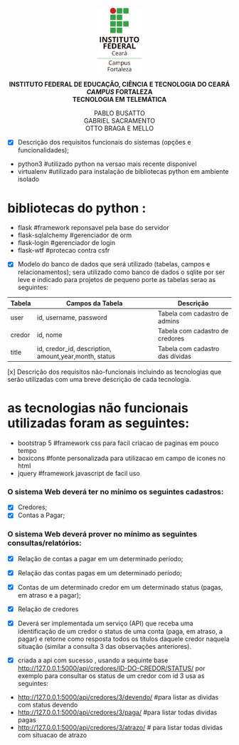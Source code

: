 <p align="center">
    <picture>
        <source media="(prefers-color-scheme: dark)" srcset="/img/ifce/logo-vertical-branca_media.png">
        <source media="(prefers-color-scheme: light)" srcset="/img/ifce/logo-vertical-colorida_media.png">
        <img alt="IFCE" width="100" src="/img/ifce/logo-vertical-colorida_media.png">
    </picture>
</p>

<p align="center"><b>INSTITUTO FEDERAL DE EDUCAÇÃO, CIÊNCIA E TECNOLOGIA DO CEARÁ</b><br>
<b><i>CAMPUS</i> FORTALEZA</b><br>
<b>TECNOLOGIA EM TELEMÁTICA</b></p>

<p align="center">PABLO BUSATTO<br>
GABRIEL SACRAMENTO<br>
OTTO BRAGA E MELLO</p>


- [x] Descrição dos requisitos funcionais do sistemas (opções e funcionalidades);

- python3    #utilizado python na versao mais recente disponivel
- virtualenv #utilizado para instalação de bibliotecas python em ambiente isolado

# bibliotecas do python :

- flask            #framework reponsavel pela base do servidor
- flask-sqlalchemy #gerenciador de orm
- flask-login      #gerenciador de login
- flask-wtf        #protecao contra csfr

- [x] Modelo do banco de dados que será utilizado (tabelas, campos e relacionamentos);
sera utilizado como banco de dados o sqlite por ser leve e indicado para projetos de pequeno porte
as tabelas serao as seguintes:

| Tabela | Campos da Tabela                        | Descrição                              |
|--------|-----------------------------------------|----------------------------------------|
| user   | id, username, password                  | Tabela com cadastro de admins           |
| credor | id, nome                                | Tabela com cadastro de credores         |
| title  | id, credor_id, description, amount,year,month, status | Tabela com cadastro das dívidas         |

[x] Descrição dos requisitos não-funcionais incluindo as tecnologias que serão utilizadas com uma breve descrição de cada tecnologia. 

# as tecnologias não funcionais  utilizadas foram as seguintes:
- bootstrap 5      #framework css para facil criacao de paginas em pouco tempo
-  boxicons         #fonte personalizada para utilizacao em campo de icones no html
-  jquery           #framework javascript de facil uso



### O sistema Web deverá ter no mínimo os seguintes cadastros:
- [x] Credores;
- [x] Contas a Pagar;

### O sistema Web deverá prover no mínimo as seguintes consultas/relatórios:

- [x] Relação de contas a pagar em um determinado período;
- [x] Relação das contas pagas em um determinado período;
- [x] Contas de um determinado credor em um determinado status (pagas, em atraso e a pagar);
- [x] Relação de credores

    
    
 - [x]  Deverá ser implementada um serviço (API) que receba uma identificação de um credor o status de uma conta (paga, em atraso, a pagar) e retorne como resposta todos os títulos daquele credor naquela situação (similar a consulta 3 das observações anteriores).


- [x] criada a api com sucesso , usando a sequinte base http://127.0.0.1:5000/api/credores/ID-DO-CREDOR/STATUS/
por exemplo para consultar os status de um credor com id 3 usa as seguintes:
- http://127.0.0.1:5000/api/credores/3/devendo/  #para listar as dividas com status devendo 
- http://127.0.0.1:5000/api/credores/3/paga/     #para listar todas dividas pagas
- http://127.0.0.1:5000/api/credores/3/atrazo/   # para listar todas dividas com situacao de atrazo
